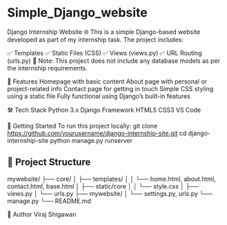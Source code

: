 # Simple_Django_website
Django Internship Website 🌐
This is a simple Django-based website developed as part of my internship task. The project includes:

✅ Templates
✅ Static Files (CSS)
✅ Views (views.py)
✅ URL Routing (urls.py)
📌 Note: This project does not include any database models as per the internship requirements.

📁 Features
Homepage with basic content
About page with personal or project-related info
Contact page for getting in touch
Simple CSS styling using a static file
Fully functional using Django’s built-in features

🛠️ Tech Stack
Python 3.x
Django Framework
HTML5
CSS3
VS Code

🚀 Getting Started
To run this project locally:
git clone https://github.com/yourusername/django-internship-site.git
cd django-internship-site
python manage.py runserver

## 📁 Project Structure
mywebsite/
├── core/
│ ├── templates/
│ │ └── home.html, about.html, contact.html, base.html
│ ├── static/core
│ │ └── style.css
│ ├── views.py
│ └── urls.py
├── mywebsite/
│ └── settings.py, urls.py
└── manage.py
└── README.md

🔗 Author
Viraj Shigawan


